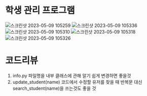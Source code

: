 # 학생 관리 프로그램
![스크린샷 2023-05-09 105259](https://github.com/yeeebin/Likelion/assets/129045979/ed62caca-f494-4122-bef0-169847e3e7dd)
![스크린샷 2023-05-09 105336](https://github.com/yeeebin/Likelion/assets/129045979/73eb8783-55db-400d-956b-0d00352275df)
![스크린샷 2023-05-09 105310](https://github.com/yeeebin/Likelion/assets/129045979/2f7b091f-4150-425f-933b-e0637d63dff7)
![스크린샷 2023-05-09 105318](https://github.com/yeeebin/Likelion/assets/129045979/3ac02a0e-41f1-4714-8b7b-6afc568ac4db)
![스크린샷 2023-05-09 105326](https://github.com/yeeebin/Likelion/assets/129045979/a5ab879a-2ec0-4872-9828-62d7d4e28eca)

# 코드리뷰
1. info.py 파일명을 내부 클래스에 관해 알기 쉽게 변경하면 좋을것
2. update_student(name) 코드에서 수정할 유저를 찾을 때 반복문 대신 search_student(name)을 쓰는것도 좋을 것
